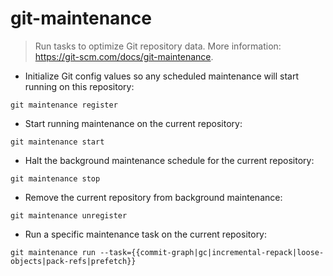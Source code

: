 # git-maintenance

> Run tasks to optimize Git repository data.
> More information: <https://git-scm.com/docs/git-maintenance>.

- Initialize Git config values so any scheduled maintenance will start running on this repository:

`git maintenance register`

- Start running maintenance on the current repository:

`git maintenance start`

- Halt the background maintenance schedule for the current repository:

`git maintenance stop`

- Remove the current repository from background maintenance:

`git maintenance unregister`

- Run a specific maintenance task on the current repository:

`git maintenance run --task={{commit-graph|gc|incremental-repack|loose-objects|pack-refs|prefetch}}`
